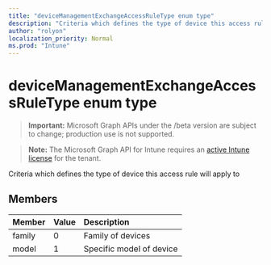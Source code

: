```yaml
---
title: "deviceManagementExchangeAccessRuleType enum type"
description: "Criteria which defines the type of device this access rule will apply to"
author: "rolyon"
localization_priority: Normal
ms.prod: "Intune"
---
```


# deviceManagementExchangeAccessRuleType enum type

> **Important:** Microsoft Graph APIs under the /beta version are subject to change; production use is not supported.

> **Note:** The Microsoft Graph API for Intune requires an [active Intune license](https://go.microsoft.com/fwlink/?linkid=839381) for the tenant.

Criteria which defines the type of device this access rule will apply to

## Members
|Member|Value|Description|
|:---|:---|:---|
|family|0|Family of devices|
|model|1|Specific model of device|





